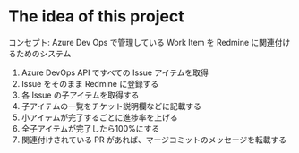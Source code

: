 # The idea of this project

コンセプト: Azure Dev Ops で管理している Work Item を Redmine に関連付けるためのシステム

1. Azure DevOps API ですべての Issue アイテムを取得
2. Issue をそのまま Redmine に登録する
3. 各 Issue の子アイテムを取得する
4. 子アイテムの一覧をチケット説明欄などに記載する
5. 小アイテムが完了するごとに進捗率を上げる
6. 全子アイテムが完了したら100%にする
7. 関連付けされている PR があれば、マージコミットのメッセージを転載する

